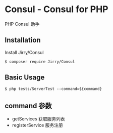 # Consul - Consul for PHP

PHP Consul 助手

## Installation

Install Jirry/Consul

```bash
$ composer require Jirry/Consul
```

## Basic Usage

```sybase
$ php tests/ServerTest --command=${command}
```

## command 参数

- getServices 获取服务列表
- registerService 服务注册